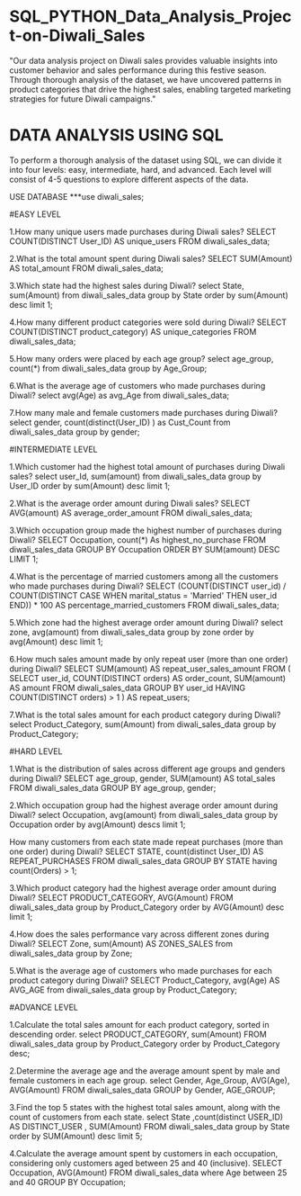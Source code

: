 # SQL_PYTHON_Data_Analysis_Project-on-Diwali_Sales
"Our data analysis project on Diwali sales provides valuable insights into customer behavior and sales performance during this festive season. Through thorough analysis of the dataset, we have uncovered patterns in product categories that drive the highest sales, enabling targeted marketing strategies for future Diwali campaigns."

# DATA ANALYSIS USING SQL
To perform a thorough analysis of the dataset using SQL, we can divide it into four levels: easy, intermediate, hard, and advanced. Each level will consist of 4-5 questions to explore different aspects of the data.

USE DATABASE 
***use diwali_sales;

#EASY LEVEL

1.How many unique users made purchases during Diwali sales?
SELECT COUNT(DISTINCT User_ID) AS unique_users
FROM diwali_sales_data;


2.What is the total amount spent during Diwali sales?
SELECT SUM(Amount) AS total_amount
FROM diwali_sales_data;


3.Which state had the highest sales during Diwali?
select State, sum(Amount)
from diwali_sales_data
group by State
order by sum(Amount) desc 
limit 1;


4.How many different product categories were sold during Diwali?
SELECT COUNT(DISTINCT product_category) AS unique_categories
FROM diwali_sales_data;


5.How many orders were placed by each age group?
select age_group, count(*)
from diwali_sales_data
group by Age_Group;


6.What is the average age of customers who made purchases during Diwali?
select avg(Age) as avg_Age
from diwali_sales_data;


7.How many male and female customers made purchases during Diwali?
select gender, count(distinct(User_ID) ) as Cust_Count
from diwali_sales_data
group by gender;

#INTERMEDIATE LEVEL

1.Which customer had the highest total amount of purchases during Diwali sales?
select user_Id, sum(amount)
from diwali_sales_data
group by User_ID
order by sum(Amount) desc
limit 1;


2.What is the average order amount during Diwali sales?
SELECT AVG(amount) AS average_order_amount
FROM diwali_sales_data;


3.Which occupation group made the highest number of purchases during Diwali?
SELECT Occupation, count(*) As highest_no_purchase
FROM diwali_sales_data
GROUP BY Occupation
ORDER BY SUM(amount) DESC
LIMIT 1;


4.What is the percentage of married customers among all the customers who made purchases during Diwali?
SELECT (COUNT(DISTINCT user_id) / COUNT(DISTINCT CASE WHEN marital_status = 'Married' THEN user_id END)) * 100 AS percentage_married_customers
FROM diwali_sales_data;


5.Which zone had the highest average order amount during Diwali?
select zone, avg(amount)
from diwali_sales_data
group by zone
order by avg(Amount) desc
limit 1;

6.How much sales  amount made by only  repeat user (more than one order) during Diwali? 
SELECT SUM(amount) AS repeat_user_sales_amount
FROM (
    SELECT user_id, COUNT(DISTINCT orders) AS order_count, SUM(amount) AS amount
    FROM diwali_sales_data
    GROUP BY user_id
    HAVING COUNT(DISTINCT orders) > 1
) AS repeat_users;


7.What is the total sales amount for each product category during Diwali?
select Product_Category, sum(Amount)
from diwali_sales_data
group by Product_Category;


#HARD LEVEL

1.What is the distribution of sales across different age groups and genders during Diwali?
SELECT age_group, gender, SUM(amount) AS total_sales
FROM diwali_sales_data
GROUP BY age_group, gender;


2.Which occupation group had the highest average order amount during Diwali?
select Occupation, avg(amount)
from diwali_sales_data
group by Occupation
order by avg(Amount) descs
limit 1;


How many customers from each state made repeat purchases (more than one order) during Diwali?
SELECT STATE, count(distinct User_ID) AS REPEAT_PURCHASES
FROM diwali_sales_data
GROUP BY STATE
having count(Orders) > 1;


3.Which product category had the highest average order amount during Diwali?
SELECT PRODUCT_CATEGORY, AVG(Amount)
FROM diwali_sales_data
group by Product_Category
order by AVG(Amount) desc
limit 1;


4.How does the sales performance vary across different zones during Diwali?
SELECT Zone, sum(Amount) AS ZONES_SALES
from diwali_sales_data
group by Zone;


5.What is the average age of customers who made purchases for each product category during Diwali?
SELECT Product_Category, avg(Age) AS AVG_AGE 
from diwali_sales_data
group by Product_Category;

#ADVANCE LEVEL

1.Calculate the total sales amount for each product category, sorted in descending order.
select PRODUCT_CATEGORY, sum(Amount)
FROM diwali_sales_data
group by Product_Category
order by Product_Category desc;


2.Determine the average age and the average amount spent by male and female customers in each age group.
select  Gender, Age_Group, AVG(Age), AVG(Amount)
FROM diwali_sales_data
GROUP by Gender, AGE_GROUP;


3.Find the top 5 states with the highest total sales amount, along with the count of customers from each state.
select State ,count(distinct USER_ID) AS DISTINCT_USER , SUM(Amount)
FROM diwali_sales_data
group by State
order by SUM(Amount) desc
limit  5;


4.Calculate the average amount spent by customers in each occupation, considering only customers aged between 25 and 40 (inclusive).
SELECT  Occupation, AVG(Amount)
FROM diwali_sales_data
where Age between 25 and 40
GROUP BY Occupation;

